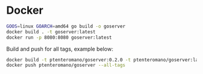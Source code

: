 # Docker

```bash
GOOS=linux GOARCH=amd64 go build -o goserver
docker build . -t goserver:latest
docker run -p 8080:8080 goserver:latest
```

Build and push for all tags, example below:

```bash
docker build -t ptenteromano/goserver:0.2.0 -t ptenteromano/goserver:latest .
docker push ptenteromano/goserver --all-tags
```
